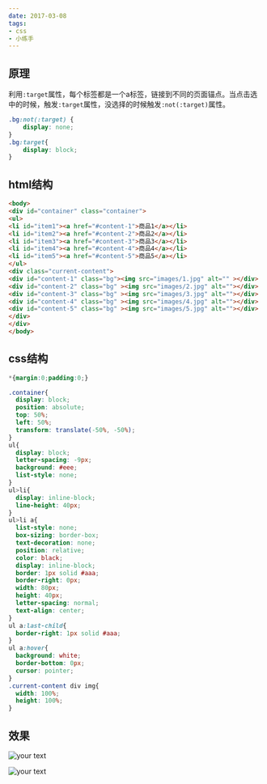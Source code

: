 ```yaml
---
date: 2017-03-08
tags:
- css
- 小练手
---
```


## 原理

利用`:target`属性，每个标签都是一个a标签，链接到不同的页面锚点。当点击选中的时候，触发`:target`属性，没选择的时候触发`:not(:target)`属性。

```css
.bg:not(:target) {
	display: none;
}
.bg:target{
	display: block;
}
```

## html结构

```html
<body>
<div id="container" class="container">
<ul>
<li id="item1"><a href="#content-1">商品1</a></li>
<li id="item2"><a href="#content-2">商品2</a></li>
<li id="item3"><a href="#content-3">商品3</a></li>
<li id="item4"><a href="#content-4">商品4</a></li>
<li id="item5"><a href="#content-5">商品5</a></li>
</ul>
<div class="current-content">
<div id="content-1" class="bg"><img src="images/1.jpg" alt="" ></div>
<div id="content-2" class="bg" ><img src="images/2.jpg" alt=""></div>
<div id="content-3" class="bg" ><img src="images/3.jpg" alt=""></div>
<div id="content-4" class="bg" ><img src="images/4.jpg" alt=""></div>
<div id="content-5" class="bg" ><img src="images/5.jpg" alt=""></div>
</div>
</div>
</body>
```

## css结构

```css
*{margin:0;padding:0;} 

.container{
  display: block;
  position: absolute;
  top: 50%;
  left: 50%;
  transform: translate(-50%, -50%);
}
ul{
  display: block;
  letter-spacing: -9px;
  background: #eee;
  list-style: none;
}
ul>li{
  display: inline-block;
  line-height: 40px;
}
ul>li a{
  list-style: none;
  box-sizing: border-box;
  text-decoration: none;
  position: relative;
  color: black;
  display: inline-block;
  border: 1px solid #aaa;
  border-right: 0px;
  width: 80px;
  height: 40px;
  letter-spacing: normal;
  text-align: center;
}
ul a:last-child{
  border-right: 1px solid #aaa;
}
ul a:hover{
  background: white;
  border-bottom: 0px;
  cursor: pointer;
}
.current-content div img{
  width: 100%;
  height: 100%;
}
```

## 效果

![your text](<http://img.hksite.cn/1488885804298> "")

![your text](<http://img.hksite.cn/1488885823578> "")

